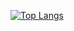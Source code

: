[![Top Langs](https://github-readme-stats.vercel.app/api/top-langs/?username=mateuspdasilva)
](https://github-readme-stats.vercel.app/api/top-langs/?username=abdullasirajudeen&layout=compact)
